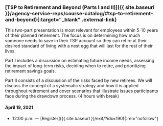 ### [TSP to Retirement and Beyond (Parts I and II)]({{ site.baseurl }}/agency-service-reps/course-catalog/#tsp-to-retirement-and-beyond){:target="\_blank" .external-link}

This two-part presentation is most relevant for employees within 5-10 years of their planned retirement. The focus is on determining how much someone needs to save in their TSP account so they can retire at their desired standard of living with a nest egg that will last for the rest of their lives.

Part I includes a discussion on estimating future income needs, assessing the impact of long-term risks, deciding when to retire, and prioritizing retirement savings goals.

Part II consists of a discussion of the risks faced by new retirees. We will discuss the concept of a systematic strategy and how it is applied throughout retirement and cover scenarios that illustrate issues participants face during the drawdown process. (4 hours with break)

#### April 19, 2021

- 12:00 p.m. — [Register]({{ site.baseurl }}/exit/?idx=190){:rel="nofollow"}
